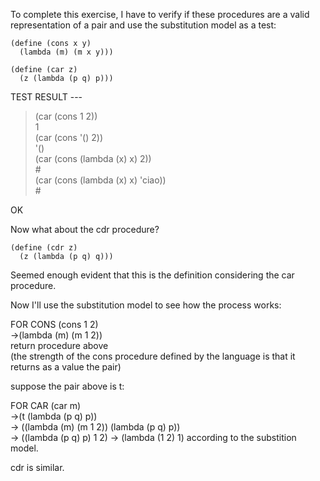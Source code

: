 To complete this exercise, I have to verify if these procedures are a valid representation of a pair and use the substitution model as a test:

``` racket
(define (cons x y) 
  (lambda (m) (m x y)))

(define (car z) 
  (z (lambda (p q) p)))
```

TEST RESULT --- 

> (car (cons 1 2))  
1  
> (car (cons '() 2))  
'()  
> (car (cons (lambda (x) x) 2))  
#<procedure>  
> (car (cons (lambda (x) x) 'ciao))  
#<procedure>  
>  

OK

Now what about the cdr procedure?

``` racket
(define (cdr z) 
  (z (lambda (p q) q)))
```

Seemed enough evident that this is the definition considering the car procedure.

Now I'll use the substitution model to see how the process works:

FOR CONS
(cons 1 2)  
->(lambda (m) (m 1 2))  
    return procedure above  
    (the strength of the cons procedure defined by the language is that it returns as a value the pair)  

suppose the pair above is t:

FOR CAR
(car m)  
->(t (lambda (p q) p))  
-> ((lambda (m) (m 1 2)) (lambda (p q) p))  
-> ((lambda (p q) p) 1 2) -> (lambda (1 2) 1)    according to the substition model.  

cdr is similar.